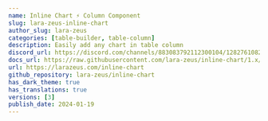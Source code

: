 ```yaml
---
name: Inline Chart ⚡️ Column Component
slug: lara-zeus-inline-chart
author_slug: lara-zeus
categories: [table-builder, table-column]
description: Easily add any chart in table column
discord_url: https://discord.com/channels/883083792112300104/1282761082158452787
docs_url: https://raw.githubusercontent.com/lara-zeus/inline-chart/1.x/docs/filament.md
url: https://larazeus.com/inline-chart
github_repository: lara-zeus/inline-chart
has_dark_theme: true
has_translations: true
versions: [3]
publish_date: 2024-01-19
---
```


